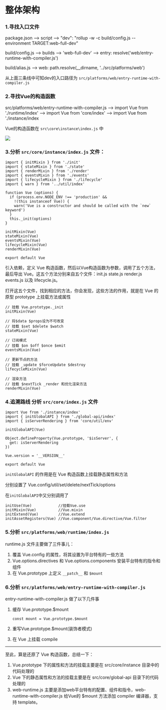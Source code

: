 # 整体架构

### 1.寻找入口文件

package.json --> script -->  "dev": "rollup -w -c build/config.js --environment TARGET:web-full-dev"

build/config.js --> builds --> 'web-full-dev' --> entry: resolve('web/entry-runtime-with-compiler.js')

build/alias.js --> web: path.resolve(__dirname, '../src/platforms/web')

从上面三条线中可知dev的入口路径为 ```src/platforms/web/entry-runtime-with-compiler.js```

### 2.寻找Vue的构造函数

src/platforms/web/entry-runtime-with-compiler.js --> import Vue from './runtime/index' --> import Vue from 'core/index' --> import Vue from './instance/index

Vue的构造函数在 ```src\core\instance\index.js``` 中

![](http://7xlolm.com1.z0.glb.clouddn.com/vueimg2BD0DCC6-D689-4809-93D3-2F979E8F8C0C.png)

### 3.分析 ```src/core/instance/index.js``` 文件：
	
	import { initMixin } from './init'
	import { stateMixin } from './state'
	import { renderMixin } from './render'
	import { eventsMixin } from './events'
	import { lifecycleMixin } from './lifecycle'
	import { warn } from '../util/index'
	
	function Vue (options) {
	  if (process.env.NODE_ENV !== 'production' &&
	    !(this instanceof Vue)) {
	    warn('Vue is a constructor and should be called with the `new` keyword')
	  }
	  this._init(options)
	}
	
	initMixin(Vue)
	stateMixin(Vue)
	eventsMixin(Vue)
	lifecycleMixin(Vue)
	renderMixin(Vue)
	
	export default Vue


引入依赖，定义 Vue 构造函数，然后以Vue构造函数为参数，调用了五个方法，最后导出 Vue。这五个方法分别来自五个文件：init.js state.js render.js events.js 以及 lifecycle.js。

打开这五个文件，找到相应的方法，你会发现，这些方法的作用，就是在 Vue 的原型 prototype 上挂载方法或属性

	// 挂载 Vue.prototype._init
	initMixin(Vue)
	
	// 将$data $props设为不可改变
	// 挂载 $set $delete $watch
	stateMixin(Vue)
	
	// 订阅模式
	// 挂载 $on $off $once $emit
	eventsMixin(Vue)
	
	// 更新节点的方法
	// 挂载 _update $forceUpdate $destroy
	lifecycleMixin(Vue)
	
	// 渲染方法
	// 挂载 $nextTick _render 和优化渲染方法
	renderMixin(Vue)

### 4.追溯路线 分析 ```src/core/index.js``` 文件

	import Vue from './instance/index'
	import { initGlobalAPI } from './global-api/index'
	import { isServerRendering } from 'core/util/env'
	
	initGlobalAPI(Vue)
	
	Object.defineProperty(Vue.prototype, '$isServer', {
	  get: isServerRendering
	})
	
	Vue.version = '__VERSION__'
	
	export default Vue

```initGlobalAPI``` 的作用是在 Vue 构造函数上挂载静态属性和方法

分别设置了 Vue.config/util/set/delete/nextTick/options

在```initGlobalAPI```中又分别调用了

	initUse(Vue) 			//挂载Vue.use
  	initMixin(Vue) 			//Vue.mixin
 	initExtend(Vue) 		//Vue.extend
 	initAssetRegisters(Vue) //Vue.component/Vue.directive/Vue.filter 

### 5.分析 ```src/platforms/web/runtime/index.js```

runtime.js 文件主要做了三件事儿：

1. 覆盖 Vue.config 的属性，将其设置为平台特有的一些方法
2. Vue.options.directives 和 Vue.options.components 安装平台特有的指令和组件 
3. 在 Vue.prototype 上定义 ```__patch__``` 和 ```$mount```

### 6.分析 ```src/platforms/web/entry-runtime-with-compiler.js```

entry-runtime-with-compiler.js 做了以下几件事

1. 缓存 Vue.prototype.$mount
	
	```const mount = Vue.prototype.$mount```


2. 重写Vue.prototype.$mount(装饰者模式)
3. 在 Vue 上挂载 compile

---
至此，算是还原了 Vue 构造函数，总结一下：

1. Vue.prototype 下的属性和方法的挂载主要是在 src/core/instance 目录中的代码处理的
2. Vue 下的静态属性和方法的挂载主要是在 src/core/global-api 目录下的代码处理的
3. web-runtime.js 主要是添加web平台特有的配置、组件和指令，web-runtime-with-compiler.js 给Vue的 $mount 方法添加 compiler 编译器，支持 template。
